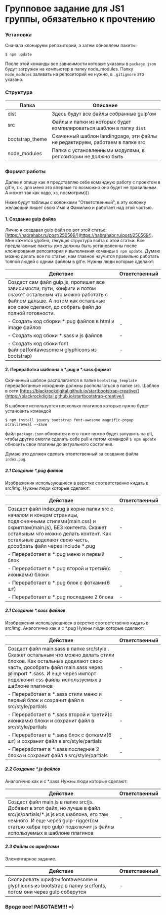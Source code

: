# Групповое задание для JS1 группы, обязательно к прочтению

### Установка

Сначала клонируем репозиторий, а затем обновляем пакеты:

```
$ npm update
```

После этой команды все зависимости которые указаны в `package.json` будут загружен на компьютер в папку node_modules.
Папку `node_modules` заливать на репозиторий не нужно, в `.gitignore` это указано.

### Структура

| Папка | Описание |
| ------ | ------ |
| dist | Здесь будут все файлы собранные gulp'ом |
| src | Файлы и папки из которых будет компилироваться шаблон в папку `dist` |
| bootstrap_theme | Скаченный  шаблон landingpage, эти файлы не редактируем, работаем в папке src |
| node_modules | Папка с установленными модулями, в репозитории не должно быть |

### Формат работы

Далее я опишу как я представляю себе командную работу с проектом в git'e, т.к. для меня это впервые то возможно оно будет не правильным. А может так как надо, хз, посмотрим)))

Ниже будут таблицы с колонками "Ответственный", в эту колонку желающий пишет свою Имя и Фамилию и работает над этой частью.

#### 1. Создание gulp файла

Лично я создавал gulp файл по вот этой статье: [https://habrahabr.ru/post/250569/](https://habrahabr.ru/post/250569/).
Мне кажется удобно, текущая структура взята с этой статьи.
Все предлагаемые пакеты уже должны быть установленны после клонирования репозитория и выполнения команды `$ npm update`.
Думаю можно делать все по статье, нам главное научится правильно работать толпой людей с одним файлом в git'e.
Нужны люди которые сделают:

| Действие | Ответственный |
| ------ | ------ |
| Создаст сам файл gulp.js, пропишет все зависимости, пути, конфиги и потом скажет остальным что можно работать с файлом дальше. А потом как остальные все свое сделают, до собрать файл до полной готовности. | - |
| - Создать код сборки *.pug файлов в html и image файлов | - |
| - Создать код сбоки *.sass и js файлов | - |
| - Создать код сбоки font файлов(fontawesome и glyphicons из bootstrap) | - |

#### 2. Переработка шаблона в *.pug и *.sass формат

Скаченный шаблон располагается в папке `bootstrap_template` переработанные исходники должны располагаться в папке src.
Шаблон в сети [https://blackrockdigital.github.io/startbootstrap-creative/](https://blackrockdigital.github.io/startbootstrap-creative/)

В шаблоне используется несколько плагинов которые нужно будет установить командой
```
$ npm install jquery bootstrap font-awesome magnific-popup scrollreveal --save
```
файл `package.json` обновится и его тоже нужно будет запушить на git, чтобы другие смогли сделать себе pull и потом командой `$ npm update` обновить свои плагины до актуального состояния.

Думаю это должен сделать ответственный за создание файла `index.pug`.

##### 2.1 Создание *.pug файлов
Изображения использующиеся в верстке соответственно кидать в src/img.
Нужны люди которые сделают:

| Действие | Ответственный |
| ------ | ------ |
| Создаст файл index.pug в корне папки src с началом и концом страницы, подлюченными стилями(main.css) и скриптам(main.js), БЕЗ контента. Скажет остальным что можно делать контент. Как остальные доделают свою часть, дособрать файл через include *.pug | - |
| - Переработает в *.pug меню и первый блок | - |
| - Переработает в *.pug второй и третий(с иконками) блоки | - |
| - Переработает в *.pug блок с фотками(6 шт) | - |
| - Переработает в *.pug последние 2 блока | - |

##### 2.1 Создание *.sass файлов
Изображения использующиеся в верстке соответственно кидать в src/img.
Аналогично как и с *.pug
Нужны люди которые сделают:

| Действие | Ответственный |
| ------ | ------ |
| Создаст файл main.sass в папке src/style . Скажет остальным что можно делать стили блоков. Как остальные доделают свою часть, дособрать файл main.sass через @import *.sass. И еще через импорт подключит css файлы используемых в шаблоне плагинов | - |
| - Переработает в *.sass стили меню и первый блок и сохранит файл в src/style/partials | - |
| - Переработает в *.sass второй и третий(с иконками) блоки и сохранит файл в src/style/partials | - |
| - Переработает в *.sass блок с фотками(6 шт) и сохранит файл в src/style/partials | - |
| - Переработает в *.sass последние 2 блока и сохранит файл в src/style/partials | - |

##### 2.2 Создание *.js файлов
Аналогично как и с *.sass
Нужны люди которые сделают:

| Действие | Ответственный |
| ------ | ------ |
| Создаст файл main.js в папке src/js. Добавит в этот файл, но лучше в файл src/js/partials/*.js js код шаблона, его там немного. И еще через gulp-rigger(см. статью хабра про gulp) подключит js файлы используемых в шаблоне плагинов | - |

##### 2.3 Файлы со шрифтами
Элементарное задание.

| Действие | Ответственный |
| ------ | ------ |
| Скопировать шрифты fontawesome и glyphicons из bootstrap в папку src/fonts, потом они через gulp соберутся | - |

### Вроде все! РАБОТАЕМ!!! =)